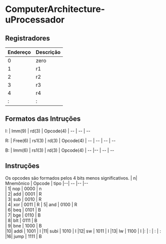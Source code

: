 # ComputerArchitecture-uProcessador


## Registradores

| Endereço | Descrição
| -        | - 
| 0        | zero
| 1        | r1
| 2        | r2
| 3        | r3
| 4        | r4
| :        | :


## Formatos das Intruções
I: 
| Imm(9)  | rd(3) | Opcode(4)
| --      | --    | --

R:
| Free(6) | rs1(3)  | rd(3) | Opcode(4)
| --      | --      | --    | --    

B:
| Imm(6) | rs1(3) | rd(3)  | Opcode(4)
| --     |--      | --     | --

## Instruções

Os opcodes são formados pelos 4 bits menos significativos. 
| n| Mnemônico | Opcode | tipo 
|--| --        |--      |--  
| 1| nop       | 0000   | n   
| 2| add       | 0001   | R   
| 3| sub       | 0010   | R   
| 4| xor       | 0011   | R 
| 5| and       | 0100   | R   
| 6| beq       | 0101   | B   
| 7| bge       | 0110   | B   
| 8| blt       | 0111   | B   
| 9| bne       | 1000   | B   
|10| addi      | 1001   | I 
|11| subi      | 1010   | I 
|12| sw        | 1011   | I 
|13| lw        | 1100   | I 
|: |   :       |   :    | :    
|16| jump      | 1111   | B
